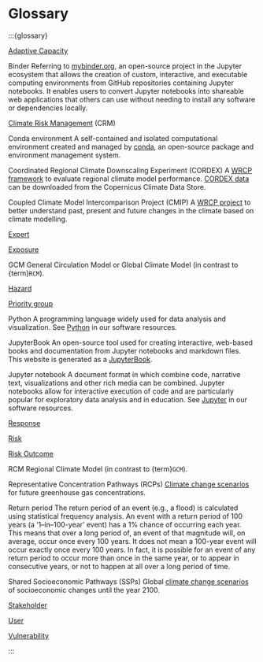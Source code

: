 Glossary
=======================

:::{glossary}

[Adaptive Capacity](#framework-term-adaptivecapacity)
 

Binder
 Referring to [mybinder.org](https://mybinder.org), an open-source project in the Jupyter ecosystem that allows the creation of custom, interactive, and executable computing environments from GitHub repositories containing Jupyter notebooks. It enables users to convert Jupyter notebooks into shareable web applications that others can use without needing to install any software or dependencies locally.

[Climate Risk Management](#framework-term-crm) (CRM)
 

Conda environment
 A self-contained and isolated computational environment created and managed by [conda](https://docs.conda.io/en/latest/), an open-source package and environment management system.

Coordinated Regional Climate Downscaling Experiment (CORDEX)
 A [WRCP framework](https://cordex.org/) to evaluate regional climate model performance. [CORDEX data](https://confluence.ecmwf.int/display/CKB/CORDEX%3A+Regional+climate+projections) can be downloaded from the Copernicus Climate Data Store.

Coupled Climate Model Intercomparison Project (CMIP)
 A [WRCP project](https://wcrp-cmip.org/) to better understand past, present and future changes in the climate based on climate modelling.

[Expert](#framework-term-expert)
 

[Exposure](#framework-term-exposure)
 

GCM
 General Circulation Model or Global Climate Model (in contrast to {term}`RCM`).


[Hazard](#framework-term-hazard)
 

[Priority group](#framework-term-prioritygroup)
 

Python
 A programming language widely used for data analysis and visualization.
 See [Python](#software-python) in our software resources.

JupyterBook
 An open-source tool used for creating interactive, web-based books and documentation from Jupyter notebooks and markdown files. This website is generated as a [JupyterBook](https://jupyterbook.org/).

Jupyter notebook
 A document format in which combine code, narrative text, visualizations and other rich media can be combined.
 Jupyter notebooks allow for interactive execution of code and are particularly popular for exploratory data analysis and in education.
 See [Jupyter](software-jupyter) in our software resources.

[Response](#framework-term-response)
 

[Risk](#framework-term-risk)
 

[Risk Outcome](#framework-term-riskoutcome)
 

RCM
 Regional Climate Model (in contrast to {term}`GCM`).

Representative Concentration Pathways (RCPs)
 [Climate change scenarios](#framework-climatechangescenarios) for future greenhouse gas concentrations.

Return period
 The return period of an event (e.g., a flood) is calculated using statistical frequency analysis. An event with a return period of 100 years (a ‘1–in–100-year’ event) has a 1% chance of occurring each year. This means that over a long period of, an event of that magnitude will, on average, occur once every 100 years. It does not mean a 100-year event will occur exactly once every 100 years. In fact, it is possible for an event of any return period to occur more than once in the same year, or to appear in consecutive years, or not to happen at all over a long period of time.

Shared Socioeconomic Pathways (SSPs)
 Global [climate change scenarios](#framework-climatechangescenarios) of socioeconomic changes until the year 2100.

[Stakeholder](#framework-term-stakeholder)
 

[User](#framework-term-user)
 

[Vulnerability](#framework-term-vulnerability)
 

:::
